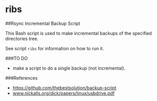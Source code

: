 ribs
====

##Rsync Incremental Backup Script

This Bash script is used to make incremental backups of the specified directories tree.

See script `ribs` for information on how to run it.

###TO DO

+ make a script to do a single backup (not incremental).


###References

+ https://github.com/thebestsolution/backup-script
+ www.nickalls.org/dick/papers/linux/usbdrive.pdf

